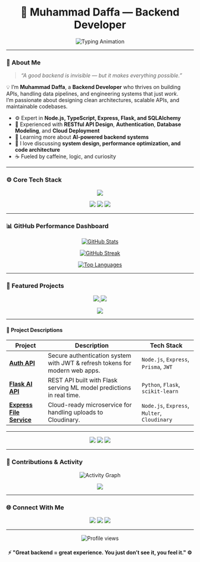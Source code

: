 <!-- ⚡️ Powerful GitHub Profile by Muhammad Daffa -->

<h1 align="center">🚀 Muhammad Daffa — Backend Developer</h1>

<p align="center">
  <img src="https://readme-typing-svg.herokuapp.com?font=JetBrains+Mono&weight=700&size=22&duration=2800&pause=800&color=00BFFF&center=true&vCenter=true&width=600&lines=Building+Reliable+Backends+⚙️;Designing+Scalable+APIs+🚀;Crafting+Logic+That+Empowers+Systems+💡;Turning+Ideas+Into+Automation+🤖" alt="Typing Animation" />
</p>

---

### 🧠 About Me

> *“A good backend is invisible — but it makes everything possible.”*

💡 I’m **Muhammad Daffa**, a **Backend Developer** who thrives on building APIs, handling data pipelines, and engineering systems that just *work*.  
I’m passionate about designing clean architectures, scalable APIs, and maintainable codebases.  

- ⚙️ Expert in **Node.js, TypeScript, Express, Flask, and SQLAlchemy**  
- 🧩 Experienced with **RESTful API Design**, **Authentication**, **Database Modeling**, and **Cloud Deployment**  
- 🧠 Learning more about **AI-powered backend systems**  
- 💬 I love discussing **system design, performance optimization, and code architecture**  
- ☕ Fueled by caffeine, logic, and curiosity  

---

### ⚙️ Core Tech Stack

<p align="center">
  <img src="https://skillicons.dev/icons?i=ts,nodejs,express,python,flask,prisma,mysql,mongodb,redis,linux,docker,postman,vscode" />
</p>

<p align="center">
  <img src="https://img.shields.io/badge/-RESTful%20API%20Design-%23007ACC?style=for-the-badge" />
  <img src="https://img.shields.io/badge/-Clean%20Architecture-%2300C3FF?style=for-the-badge" />
  <img src="https://img.shields.io/badge/-System%20Design-%2312100E?style=for-the-badge" />
</p>

---

### 📊 GitHub Performance Dashboard

<p align="center">
  <a href="https://github.com/muhammaddffa">
    <img src="https://github-readme-stats.vercel.app/api?username=muhammaddffa&show_icons=true&theme=react&hide_border=true&bg_color=0D1117&title_color=00BFFF&icon_color=00BFFF" alt="GitHub Stats" />
  </a>
</p>

<p align="center">
  <a href="https://github.com/muhammaddffa">
    <img src="https://github-readme-streak-stats.herokuapp.com/?user=muhammaddffa&theme=react&hide_border=true&background=0D1117&stroke=00BFFF&ring=00BFFF&fire=00BFFF" alt="GitHub Streak" />
  </a>
</p>

<p align="center">
  <a href="https://github.com/muhammaddffa">
    <img src="https://github-readme-stats.vercel.app/api/top-langs/?username=muhammaddffa&layout=compact&theme=react&hide_border=true&bg_color=0D1117&title_color=00BFFF" alt="Top Languages" />
  </a>
</p>

---

### 🧩 Featured Projects

<p align="center">
  <a href="https://github.com/muhammaddffa/auth-api">
    <img src="https://github-readme-stats.vercel.app/api/pin/?username=muhammaddffa&repo=auth-api&theme=react&hide_border=true&bg_color=0D1117&title_color=00BFFF" />
  </a>
  <a href="https://github.com/muhammaddffa/flask-ai-api">
    <img src="https://github-readme-stats.vercel.app/api/pin/?username=muhammaddffa&repo=flask-ai-api&theme=react&hide_border=true&bg_color=0D1117&title_color=00BFFF" />
  </a>
</p>

<p align="center">
  <a href="https://github.com/muhammaddffa/express-file-service">
    <img src="https://github-readme-stats.vercel.app/api/pin/?username=muhammaddffa&repo=express-file-service&theme=react&hide_border=true&bg_color=0D1117&title_color=00BFFF" />
  </a>
</p>

---

#### 🧱 Project Descriptions

| Project | Description | Tech Stack |
|----------|--------------|-------------|
| [**Auth API**](https://github.com/muhammaddffa/auth-api) | Secure authentication system with JWT & refresh tokens for modern web apps. | `Node.js`, `Express`, `Prisma`, `JWT` |
| [**Flask AI API**](https://github.com/muhammaddffa/flask-ai-api) | REST API built with Flask serving ML model predictions in real time. | `Python`, `Flask`, `scikit-learn` |
| [**Express File Service**](https://github.com/muhammaddffa/express-file-service) | Cloud-ready microservice for handling uploads to Cloudinary. | `Node.js`, `Express`, `Multer`, `Cloudinary` |

---

<p align="center">
  <img src="https://img.shields.io/badge/Status-Active-success?style=for-the-badge" />
  <img src="https://img.shields.io/badge/Focus-Backend%20Architecture-blue?style=for-the-badge" />
  <img src="https://img.shields.io/badge/Made%20with%20❤️%20and%20Coffee-0D1117?style=for-the-badge" />
</p>


---

### 🧠 Contributions & Activity

<p align="center">
  <img src="https://github-readme-activity-graph.vercel.app/graph?username=muhammaddffa&theme=react-dark&hide_border=true&area=true" alt="Activity Graph" />
</p>

<p align="center">
  <img src="https://github-profile-trophy.vercel.app/?username=muhammaddffa&theme=onestar&no-frame=true&margin-w=15" />
</p>

---

### 🌐 Connect With Me

<p align="center">
  <a href="https://www.linkedin.com/in/daffa13/"><img src="https://img.shields.io/badge/LinkedIn-%230A66C2.svg?&style=for-the-badge&logo=linkedin&logoColor=white" /></a>
  <a href="https://instagram.com/muhm_dffa"><img src="https://img.shields.io/badge/Instagram-%23E4405F.svg?&style=for-the-badge&logo=instagram&logoColor=white" /></a>
  <a href="https://website-profile.netlify.app"><img src="https://img.shields.io/badge/Portfolio-%2312100E.svg?&style=for-the-badge&logo=netlify&logoColor=white" /></a>
</p>

---

<p align="center">
  <img src="https://komarev.com/ghpvc/?username=muhammaddffa&style=flat-square&color=00BFFF" alt="Profile views" />
</p>

<h4 align="center">⚡ "Great backend = great experience. You just don’t see it, you feel it." ⚙️</h4>
